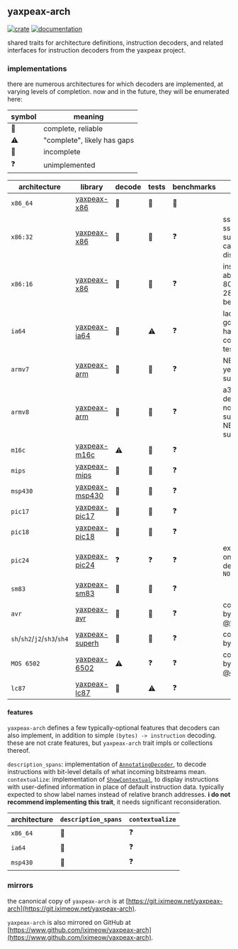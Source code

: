 ## yaxpeax-arch

[![crate](https://img.shields.io/crates/v/yaxpeax-arch.svg?logo=rust)](https://crates.io/crates/yaxpeax-arch)
[![documentation](https://docs.rs/yaxpeax-arch/badge.svg)](https://docs.rs/yaxpeax-arch)

shared traits for architecture definitions, instruction decoders, and related interfaces for instruction decoders from the yaxpeax project.

### implementations

there are numerous architectures for which decoders are implemented, at varying levels of completion. now and in the future, they will be enumerated here:

| symbol | meaning |
| ------ | ------- |
| 🥳 | complete, reliable |
| ⚠️| "complete", likely has gaps |
| 🚧 | incomplete |
| ❓ | unimplemented |


| architecture | library | decode | tests | benchmarks | note |
| ------------ | ------- | ------ | ----- | ---------- | ---- |
| `x86_64` | [yaxpeax-x86](https://www.github.com/iximeow/yaxpeax-x86) | 🥳 | 🥳 | 🥳 | |
| `x86:32` | [yaxpeax-x86](https://www.github.com/iximeow/yaxpeax-x86) | 🥳 | 🥳 | ❓ | sse and sse2 support cannot be disabled |
| `x86:16` | [yaxpeax-x86](https://www.github.com/iximeow/yaxpeax-x86) | 🥳 | 🥳 | ❓ | instructions above the 8086 or 286 cannot be disabled |
| `ia64` | [yaxpeax-ia64](https://www.github.com/iximeow/yaxpeax-ia64) | 🥳 | ⚠️ | ❓ | lack of a good oracle has complicated testing |
| `armv7` | [yaxpeax-arm](https://www.github.com/iximeow/yaxpeax-arm) | 🚧 | 🚧 | ❓ | NEON is not yet supported |
| `armv8` | [yaxpeax-arm](https://www.github.com/iximeow/yaxpeax-arm) | 🚧 | 🚧 | ❓ | a32 decoding is not yet supported, NEON is not supported |
| `m16c` | [yaxpeax-m16c](https://www.github.com/iximeow/yaxpeax-m16c) | ⚠️ | 🚧 | ❓ | |
| `mips` | [yaxpeax-mips](https://www.github.com/iximeow/yaxpeax-mips) | 🚧 | 🚧 | ❓ | |
| `msp430` | [yaxpeax-msp430](https://www.github.com/iximeow/yaxpeax-msp430) | 🚧 | 🚧 | ❓ | |
| `pic17` | [yaxpeax-pic17](https://www.github.com/iximeow/yaxpeax-pic17) | 🚧 | 🚧 | ❓ | |
| `pic18` | [yaxpeax-pic18](https://www.github.com/iximeow/yaxpeax-pic18) | 🚧 | 🚧 | ❓ | |
| `pic24` | [yaxpeax-pic24](https://www.github.com/iximeow/yaxpeax-pic24) | ❓ | ❓ | ❓ | exists, but only decodes `NOP` |
| `sm83` | [yaxpeax-sm83](https://www.github.com/iximeow/yaxpeax-sm83) | 🥳 | 🚧 | ❓ | |
| `avr` | [yaxpeax-avr](https://github.com/The6P4C/yaxpeax-avr) | 🥳 | 🚧 | ❓ | contributed by [@the6p4c](https://twitter.com/The6P4C)! |
| `sh`/`sh2`/`j2`/`sh3`/`sh4` | [yaxpeax-superh](https://git.sr.ht/~nabijaczleweli/yaxpeax-superh) | 🥳 | 🚧 | ❓ | contributed by [наб](https://nabijaczleweli.xyz) |
| `MOS 6502` | [yaxpeax-6502](https://github.com/cr1901/yaxpeax-6502) | ⚠️ | ❓ | ❓ | contributed by [@cr1901](https://www.twitter.com/cr1901) |
| `lc87` | [yaxpeax-lc87](https://www.github.com/iximeow/yaxpeax-lc87) | 🥳 | ⚠️ | ❓ | |

#### features

`yaxpeax-arch` defines a few typically-optional features that decoders can also implement, in addition to simple `(bytes) -> instruction` decoding. these are not crate features, but `yaxpeax-arch` trait impls or collections thereof.

`description_spans`: implementation of [`AnnotatingDecoder`](https://docs.rs/yaxpeax-arch/latest/yaxpeax_arch/trait.AnnotatingDecoder.html), to decode instructions with bit-level details of what incoming bitstreams mean.
`contextualize`: implementation of [`ShowContextual`](https://docs.rs/yaxpeax-arch/latest/yaxpeax_arch/trait.ShowContextual.html), to display instructions with user-defined information in place of default instruction data. typically expected to show label names instead of relative branch addresses. **i do not recommend implementing this trait**, it needs significant reconsideration.

| architecture | `description_spans` | `contextualize` |
| ------------ | ------------------- | --------------- |
| `x86_64` | 🥳 | ❓ |
| `ia64` | 🥳 | ❓ |
| `msp430` | 🥳 | ❓ |

### mirrors

the canonical copy of `yaxpeax-arch` is at [https://git.iximeow.net/yaxpeax-arch](https://git.iximeow.net/yaxpeax-arch).

`yaxpeax-arch` is also mirrored on GitHub at [https://www.github.com/iximeow/yaxpeax-arch](https://www.github.com/iximeow/yaxpeax-arch).
